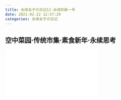 ```yaml
---
title: 永续女子の日记12-永续的新一年
date: 2021-02-22 12:57:29
categories: 永续女子の日记
---
```


## 空中菜园·传统市集·素食新年·永续思考

<iframe src="//player.bilibili.com/player.html?aid=971769764&bvid=BV1zp4y1n72H&cid=301216698&page=1" scrolling="no" border="0" frameborder="no" framespacing="0" allowfullscreen="true"> </iframe>
